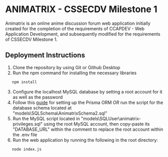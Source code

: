 # ANIMATRIX - CSSECDV Milestone 1

Animatrix is an online anime discussion forum web application initially created for the completion of the requirements of CCAPDEV - Web Application Development, and subsequently modified for the requirements of CSSECDV Milestone 1.

## Deployment Instructions

1. Clone the repository by using Git or Github Desktop
2. Run the npm command for installing the necessary libraries 
```bash
   npm install
```
3. Configure the localhost MySQL database by setting a root account for it as well as the password
4. Follow this [guide](https://www.prisma.io/docs/getting-started/setup-prisma/start-from-scratch/relational-databases-typescript-postgresql) for setting up the Prisma ORM *OR* run the script for the database schema located at "models\SQLSchema\AnimatrixSchema2.sql"
5. Run the MySQL script located in "models\SQLUser\animatrix-privileges.sql" using the root MySQL account, then copy-paste its "DATABASE_URL" within the comment to replace the root account within the .env file
6. Run the web application by running the following in the root directory:
```bash
   node index.js
```
